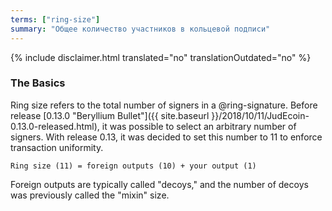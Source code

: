 ```yaml
---
terms: ["ring-size"]
summary: "Общее количество участников в кольцевой подписи"
---
```


{% include disclaimer.html translated="no" translationOutdated="no" %}
### The Basics
Ring size refers to the total number of signers in a @ring-signature. Before release [0.13.0 "Beryllium Bullet"]({{ site.baseurl }}/2018/10/11/JudEcoin-0.13.0-released.html), it was possible to select an arbitrary number of signers. With release 0.13, it was decided to set this number to 11 to enforce transaction uniformity.

`Ring size (11) = foreign outputs (10) + your output (1)`

Foreign outputs are typically called "decoys," and the number of decoys was previously called the "mixin" size.
